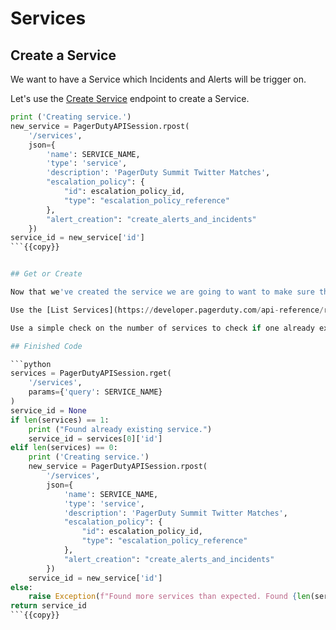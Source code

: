 # Services

## Create a Service

We want to have a Service which Incidents and Alerts will be trigger on.

Let's use the [Create Service](https://developer.pagerduty.com/api-reference/reference/REST/openapiv3.json/paths/~1services/post) endpoint to create a Service.

```python
print ('Creating service.')
new_service = PagerDutyAPISession.rpost(
    '/services',
    json={
        'name': SERVICE_NAME,
        'type': 'service',
        'description': 'PagerDuty Summit Twitter Matches',
        "escalation_policy": {
            "id": escalation_policy_id,
            "type": "escalation_policy_reference"
        },
        "alert_creation": "create_alerts_and_incidents"
    })
service_id = new_service['id']
```{{copy}}


## Get or Create

Now that we've created the service we are going to want to make sure that we don't create a new service every single time.

Use the [List Services](https://developer.pagerduty.com/api-reference/reference/REST/openapiv3.json/paths/~1services/get) endpoint to list the services.

Use a simple check on the number of services to check if one already exists.

## Finished Code

```python
services = PagerDutyAPISession.rget(
    '/services',
    params={'query': SERVICE_NAME}
)
service_id = None
if len(services) == 1:
    print ("Found already existing service.")
    service_id = services[0]['id']
elif len(services) == 0:
    print ('Creating service.')
    new_service = PagerDutyAPISession.rpost(
        '/services',
        json={
            'name': SERVICE_NAME,
            'type': 'service',
            'description': 'PagerDuty Summit Twitter Matches',
            "escalation_policy": {
                "id": escalation_policy_id,
                "type": "escalation_policy_reference"
            },
            "alert_creation": "create_alerts_and_incidents"
        })
    service_id = new_service['id']
else:
    raise Exception(f"Found more services than expected. Found {len(services)}")
return service_id
```{{copy}}
